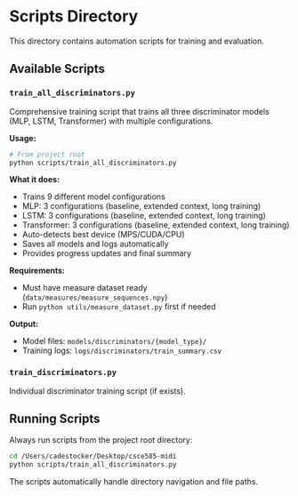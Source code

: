 # Scripts Directory

This directory contains automation scripts for training and evaluation.

## Available Scripts

### `train_all_discriminators.py`
Comprehensive training script that trains all three discriminator models (MLP, LSTM, Transformer) with multiple configurations.

**Usage:**
```bash
# From project root
python scripts/train_all_discriminators.py
```

**What it does:**
- Trains 9 different model configurations
- MLP: 3 configurations (baseline, extended context, long training)
- LSTM: 3 configurations (baseline, extended context, long training)  
- Transformer: 3 configurations (baseline, extended context, long training)
- Auto-detects best device (MPS/CUDA/CPU)
- Saves all models and logs automatically
- Provides progress updates and final summary

**Requirements:**
- Must have measure dataset ready (`data/measures/measure_sequences.npy`)
- Run `python utils/measure_dataset.py` first if needed

**Output:**
- Model files: `models/discriminators/{model_type}/`
- Training logs: `logs/discriminators/train_summary.csv`

### `train_discriminators.py`
Individual discriminator training script (if exists).

## Running Scripts

Always run scripts from the project root directory:
```bash
cd /Users/cadestocker/Desktop/csce585-midi
python scripts/train_all_discriminators.py
```

The scripts automatically handle directory navigation and file paths.